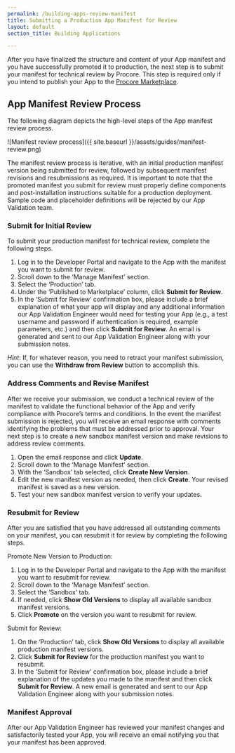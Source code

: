 ```yaml
---
permalink: /building-apps-review-manifest
title: Submitting a Production App Manifest for Review
layout: default
section_title: Building Applications

---
```


After you have finalized the structure and content of your App manifest and you have successfully promoted it to production, the next step is to submit your manifest for technical review by Procore. This step is required only if you intend to publish your App to the [Procore Marketplace](https://marketplace.procore.com/).

## App Manifest Review Process

The following diagram depicts the high-level steps of the App manifest review process.

![Manifest review process]({{ site.baseurl }}/assets/guides/manifest-review.png)

The manifest review process is iterative, with an initial production manifest version being submitted for review, followed by subsequent manifest revisions and resubmissions as required. It is important to note that the promoted manifest you submit for review must properly define components and post-installation instructions suitable for a production deployment. Sample code and placeholder definitions will be rejected by our App Validation team.

### Submit for Initial Review

To submit your production manifest for technical review, complete the following steps.

1. Log in to the Developer Portal and navigate to the App with the manifest you want to submit for review.
1. Scroll down to the ‘Manage Manifest’ section.
1. Select the ‘Production’ tab.
1. Under the ‘Published to Marketplace’ column, click **Submit for Review**.
1. In the ‘Submit for Review’ confirmation box, please include a brief explanation of what your app will display and any additional information our App Validation Engineer would need for testing your App (e.g., a test username and password if authentication is required, example parameters, etc.) and then click **Submit for Review**. An email is generated and sent to our App Validation Engineer along with your submission notes.

_Hint_: If, for whatever reason, you need to retract your manifest submission, you can use the **Withdraw from Review** button to accomplish this.

### Address Comments and Revise Manifest

After we receive your submission, we conduct a technical review of the manifest to validate the functional behavior of the App and verify compliance with Procore’s terms and conditions. In the event the manifest submission is rejected, you will receive an email response with comments identifying the problems that must be addressed prior to approval. Your next step is to create a new sandbox manifest version and make revisions to address review comments.

1. Open the email response and click **Update**.
1. Scroll down to the ‘Manage Manifest’ section.
1. With the ‘Sandbox’ tab selected, click **Create New Version**.
1. Edit the new manifest version as needed, then click **Create**. Your revised manifest is saved as a new version.
1. Test your new sandbox manifest version to verify your updates.

### Resubmit for Review

After you are satisfied that you have addressed all outstanding comments on your manifest, you can resubmit it for review by completing the following steps.

Promote New Version to Production:

1. Log in to the Developer Portal and navigate to the App with the manifest you want to resubmit for review.
1. Scroll down to the ‘Manage Manifest’ section.
1. Select the ‘Sandbox’ tab.
1. If needed, click **Show Old Versions** to display all available sandbox manifest versions.
1. Click **Promote** on the version you want to resubmit for review.

Submit for Review:

1. On the ‘Production’ tab, click **Show Old Versions** to display all available production manifest versions.
1. Click **Submit for Review** for the production manifest you want to resubmit.
1. In the ‘Submit for Review’ confirmation box, please include a brief explanation of the updates you made to the manifest and then click **Submit for Review**. A new email is generated and sent to our App Validation Engineer along with your submission notes.

### Manifest Approval

After our App Validation Engineer has reviewed your manifest changes and satisfactorily tested your App, you will receive an email notifying you that your manifest has been approved.